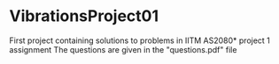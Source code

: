 # VibrationsProject01
First project containing solutions to problems in IITM AS2080* project 1 assignment
The questions are given in the "questions.pdf" file
